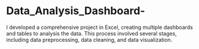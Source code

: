 # Data_Analysis_Dashboard-
I developed a comprehensive project in Excel, creating multiple dashboards and tables to analysis the data. This process involved several stages, including data preprocessing, data cleaning, and data visualization.

